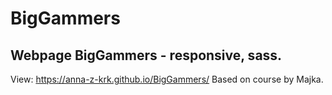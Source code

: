 # BigGammers
## Webpage BigGammers - responsive, sass.
View: https://anna-z-krk.github.io/BigGammers/
Based on course by Majka.
